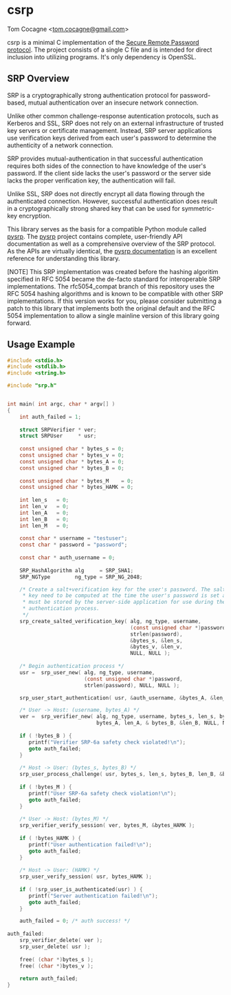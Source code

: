 csrp
====
Tom Cocagne &lt;tom.cocagne@gmail.com&gt;

csrp is a minimal C implementation of the [Secure Remote Password
protocol](http://srp.stanford.edu/). The project consists of a single
C file and is intended for direct inclusion into utilizing programs. 
It's only dependency is OpenSSL.

SRP Overview
------------

SRP is a cryptographically strong authentication
protocol for password-based, mutual authentication over an insecure
network connection.

Unlike other common challenge-response autentication protocols, such
as Kerberos and SSL, SRP does not rely on an external infrastructure
of trusted key servers or certificate management. Instead, SRP server
applications use verification keys derived from each user's password
to determine the authenticity of a network connection.

SRP provides mutual-authentication in that successful authentication
requires both sides of the connection to have knowledge of the
user's password. If the client side lacks the user's password or the
server side lacks the proper verification key, the authentication will
fail.

Unlike SSL, SRP does not directly encrypt all data flowing through
the authenticated connection. However, successful authentication does
result in a cryptographically strong shared key that can be used
for symmetric-key encryption.

This library serves as the basis for a compatible Python module called
[pysrp](https://github.com/cocagne/pysrp). The
[pysrp](https://github.com/cocagne/pysrp) project contains complete,
user-friendly API documentation as well as a comprehensive overview of the SRP
protocol. As the APIs are virtually identical, the [pysrp
documentation](http://pythonhosted.org/srp/) is an excellent reference for
understanding this library.

[NOTE]
This SRP implementation was created before the hashing algoritim specified
in RFC 5054 became the de-facto standard for interoperable SRP implementations.
The rfc5054_compat branch of this repository uses the RFC 5054 hashing algorithms
and is known to be compatible with other SRP implementations. If this version works
for you, please consider submitting a patch to this library that implements both the
original default and the RFC 5054 implementation to allow a single mainline version
of this library going forward.

Usage Example
-------------

```c
#include <stdio.h>
#include <stdlib.h>
#include <string.h>

#include "srp.h"


int main( int argc, char * argv[] )
{
    int auth_failed = 1;
    
    struct SRPVerifier * ver;
    struct SRPUser     * usr;
    
    const unsigned char * bytes_s = 0;
    const unsigned char * bytes_v = 0;
    const unsigned char * bytes_A = 0;
    const unsigned char * bytes_B = 0;
    
    const unsigned char * bytes_M    = 0;
    const unsigned char * bytes_HAMK = 0;
    
    int len_s   = 0;
    int len_v   = 0;
    int len_A   = 0;
    int len_B   = 0;
    int len_M   = 0;
    
    const char * username = "testuser";
    const char * password = "password";
    
    const char * auth_username = 0;
    
    SRP_HashAlgorithm alg     = SRP_SHA1;
    SRP_NGType        ng_type = SRP_NG_2048;

    /* Create a salt+verification key for the user's password. The salt and
     * key need to be computed at the time the user's password is set and
     * must be stored by the server-side application for use during the
     * authentication process.
     */
    srp_create_salted_verification_key( alg, ng_type, username, 
                                        (const unsigned char *)password, 
                                        strlen(password), 
                                        &bytes_s, &len_s,
                                        &bytes_v, &len_v,
                                        NULL, NULL );
    
    /* Begin authentication process */
    usr =  srp_user_new( alg, ng_type, username, 
                         (const unsigned char *)password, 
                         strlen(password), NULL, NULL );

    srp_user_start_authentication( usr, &auth_username, &bytes_A, &len_A );

    /* User -> Host: (username, bytes_A) */
    ver =  srp_verifier_new( alg, ng_type, username, bytes_s, len_s, bytes_v, len_v, 
                             bytes_A, len_A, & bytes_B, &len_B, NULL, NULL );
        
    if ( !bytes_B ) {
       printf("Verifier SRP-6a safety check violated!\n");
       goto auth_failed;
    }
        
    /* Host -> User: (bytes_s, bytes_B) */
    srp_user_process_challenge( usr, bytes_s, len_s, bytes_B, len_B, &bytes_M, &len_M );
        
    if ( !bytes_M ) {
       printf("User SRP-6a safety check violation!\n");
       goto auth_failed;
    }
        
    /* User -> Host: (bytes_M) */
    srp_verifier_verify_session( ver, bytes_M, &bytes_HAMK );
        
    if ( !bytes_HAMK ) {
       printf("User authentication failed!\n");
       goto auth_failed;
    }
        
    /* Host -> User: (HAMK) */
    srp_user_verify_session( usr, bytes_HAMK );
        
    if ( !srp_user_is_authenticated(usr) ) {
       printf("Server authentication failed!\n");
       goto auth_failed;
    }

    auth_failed = 0; /* auth success! */
        
auth_failed:
    srp_verifier_delete( ver );
    srp_user_delete( usr );
    
    free( (char *)bytes_s );
    free( (char *)bytes_v );
        
    return auth_failed;
}
```
